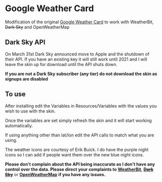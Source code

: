 # Google Weather Card

Modification of the original <a href="https://www.deviantart.com/starlender/art/Weather-Card-Rainmeter-Skin-GoogleAssistantStyle-789320003" target="_blank">Google Weather Card</a> to work with WeatherBit, ~~Dark Sky~~ and OpenWeatherMap

## Dark Sky API
On March 31st Dark Sky announced move to Apple and the shutdown of their API. If you have an existing key it will still work until 2021 and I will leave the skin up for download until the API shuts down.

**If you are not a Dark Sky subscriber (any tier) do not download the skin as signups are disabled**

## To use
After installing edit the Variables in Resources/Variables with the values you wish to use with the skin.

Once the variables are set simply refresh the skin and it will start working automatically.

If using anything other than lat/lon edit the API calls to match what you are using.

The weather icons are courtesy of Erik Buick. I do have the purple night icons so I can add if people want them over the new blue night icons.

**Please don't complain about the API being inaccurate as I don't have any control over the data. Please direct your complaints to** <a href="https://www.weatherbit.io/" target="_blank">**WeatherBit**</a>, ~~<a href="https://darksky.net/" target="_blank">**Dark Sky**</a>~~ or <a href="https://www.weatherbit.io/" target="_blank">**OpenWeatherMap**</a> **if you have any issues.**
